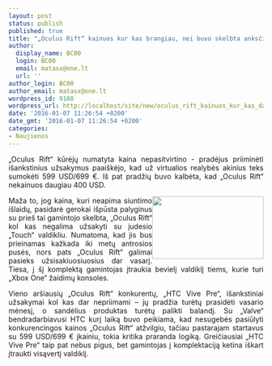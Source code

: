 ```yaml
---
layout: post
status: publish
published: true
title: "„Oculus Rift“ kainuos kur kas brangiau, nei buvo skelbta anksčiau"
author:
  display_name: BC00
  login: BC00
  email: matasx@one.lt
  url: ''
author_login: BC00
author_email: matasx@one.lt
wordpress_id: 9188
wordpress_url: http://localhost/site/new/oculus_rift_kainuos_kur_kas_daugiau_nei_buvo_skelbta_anskciau/
date: '2016-01-07 11:26:54 +0200'
date_gmt: '2016-01-07 11:26:54 +0200'
categories:
- Naujienos
---
```

<p style="text-align: justify;">
	&bdquo;Oculus Rift&ldquo; kūrėjų numatyta kaina nepasitvirtino - pradėjus priiminėti i&scaron;ankstinius užsakymus paai&scaron;kėjo, kad už virtualios realybės akinius teks sumokėti 599 USD/699 &euro;. I&scaron; pat pradžių buvo kalbėta, kad &bdquo;Oculus Rift&ldquo; nekainuos daugiau 400 USD.</p>
<p style="text-align: justify;">
	<img alt="" src="http://technews.lt/userfiles/oculusriftlogo.jpg" style="width: 220px; height: 124px; float: right;" />Maža to, jog kaina, kuri neapima siuntimo i&scaron;laidų, pasidarė gerokai i&scaron;pūsta palyginus su prie&scaron; tai gamintojo skelbta, &bdquo;Oculus Rift&ldquo; kol kas negalima užsakyti su judesio &bdquo;Touch&ldquo; valdikliu. Numatoma, kad jis bus prieinamas kažkada iki metų antrosios pusės, nors pats &bdquo;Oculus Rift&ldquo; galimai pasieks užsisakiuosiuosius dar vasarį. Tiesa, į &scaron;į komplektą gamintojas įtraukia bevielį valdiklį tiems, kurie turi &bdquo;Xbox One&ldquo; žaidimų konsoles.</p>
<p style="text-align: justify;">
	Vieno ar&scaron;iausių &bdquo;Oculus Rift&ldquo; konkurentų, &bdquo;HTC Vive Pre&ldquo;, i&scaron;ankstiniai užsakymai kol kas dar nepriimami &ndash; jų pradžia turėtų prasidėti vasario mėnesį, o sandėlius produktas turėtų palikti balandį. Su &bdquo;Valve&ldquo; bendradarbiavusi HTC kurį laiką buvo peikiama, kad nesugebės pasiūlyti konkurencingos kainos &bdquo;Oculus Rift&ldquo; atžvilgiu, tačiau pastarajam startavus su 599 USD/699 &euro; įkainiu, tokia kritika praranda logiką. Greičiausiai &bdquo;HTC Vive Pre&ldquo; taip pat nebus pigus, bet gamintojas į komplektaciją ketina i&scaron;kart įtraukti visąvertį valdiklį.</p>
